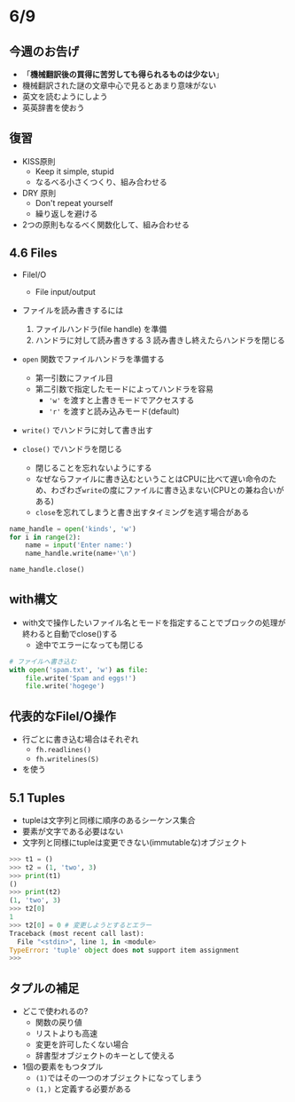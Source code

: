 # 6/9
## 今週のお告げ
- 「**機械翻訳後の買得に苦労しても得られるものは少ない**」
- 機械翻訳された謎の文章中心で見るとあまり意味がない
- 英文を読むようにしよう
- 英英辞書を使おう

## 復習
- KISS原則
    - Keep it simple, stupid
    - なるべる小さくつくり、組み合わせる
- DRY 原則
    - Don't repeat yourself
    - 繰り返しを避ける
- 2つの原則もなるべく関数化して、組み合わせる

## 4.6 Files
- FileI/O
    - File input/output
- ファイルを読み書きするには
    1. ファイルハンドラ(file handle) を準備
    2. ハンドラに対して読み書きする
    3 読み書きし終えたらハンドラを閉じる

- ``open`` 関数でファイルハンドラを準備する
    - 第一引数にファイル目
    - 第二引数で指定したモードによってハンドラを容易
        - ``'w'`` を渡すと上書きモードでアクセスする
        - ``'r'`` を渡すと読み込みモード(default)
- ``write()`` でハンドラに対して書き出す
- ``close()`` でハンドラを閉じる
    - 閉じることを忘れないようにする
    - なぜならファイルに書き込むということはCPUに比べて遅い命令のため、わざわざ``write``の度にファイルに書き込まない(CPUとの兼ね合いがある)
    - ``close``を忘れてしまうと書き出すタイミングを逃す場合がある

``` python
name_handle = open('kinds', 'w')
for i in range(2):
    name = input('Enter name:')
    name_handle.write(name+'\n')

name_handle.close()
```

## with構文
- with文で操作したいファイル名とモードを指定することでブロックの処理が終わると自動でclose()する
    - 途中でエラーになっても閉じる

``` python
# ファイルへ書き込む
with open('spam.txt', 'w') as file:
    file.write('Spam and eggs!')
    file.write('hogege')
```

## 代表的なFileI/O操作
- 行ごとに書き込む場合はそれぞれ
    - ``fh.readlines()``
    - ``fh.writelines(S)``
- を使う

## 5.1 Tuples
- tupleは文字列と同様に順序のあるシーケンス集合
- 要素が文字である必要はない
- 文字列と同様にtupleは変更できない(immutableな)オブジェクト

``` python
>>> t1 = ()
>>> t2 = (1, 'two', 3)
>>> print(t1)
()
>>> print(t2)
(1, 'two', 3)
>>> t2[0]
1
>>> t2[0] = 0 # 変更しようとするとエラー
Traceback (most recent call last):
  File "<stdin>", line 1, in <module>
TypeError: 'tuple' object does not support item assignment
>>>
```

## タプルの補足
- どこで使われるの?
    - 関数の戻り値
    - リストよりも高速
    - 変更を許可したくない場合
    - 辞書型オブジェクトのキーとして使える
- 1個の要素をもつタプル
    - ``(1)``ではその一つのオブジェクトになってしまう
    - ``(1,)`` と定義する必要がある
